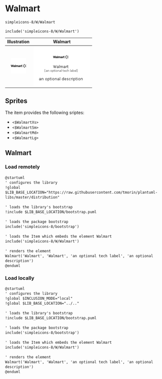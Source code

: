 # Walmart


```text
simpleicons-8/W/Walmart
```

```text
include('simpleicons-8/W/Walmart')
```



| Illustration | Walmart |
| :---: | :---: |
| ![illustration for Illustration](../../simpleicons-8/W/Walmart.png) | ![illustration for Walmart](../../simpleicons-8/W/Walmart.Local.png) |



## Sprites
The item provides the following sriptes:

- `<$WalmartXs>`
- `<$WalmartSm>`
- `<$WalmartMd>`
- `<$WalmartLg>`





## Walmart

### Load remotely
```plantuml
@startuml
' configures the library
!global $LIB_BASE_LOCATION="https://raw.githubusercontent.com/tmorin/plantuml-libs/master/distribution"

' loads the library's bootstrap
!include $LIB_BASE_LOCATION/bootstrap.puml

' loads the package bootstrap
include('simpleicons-8/bootstrap')

' loads the Item which embeds the element Walmart
include('simpleicons-8/W/Walmart')

' renders the element
Walmart('Walmart', 'Walmart', 'an optional tech label', 'an optional description')
@enduml
```

### Load locally
```plantuml
@startuml
' configures the library
!global $INCLUSION_MODE="local"
!global $LIB_BASE_LOCATION="../.."

' loads the library's bootstrap
!include $LIB_BASE_LOCATION/bootstrap.puml

' loads the package bootstrap
include('simpleicons-8/bootstrap')

' loads the Item which embeds the element Walmart
include('simpleicons-8/W/Walmart')

' renders the element
Walmart('Walmart', 'Walmart', 'an optional tech label', 'an optional description')
@enduml
```

